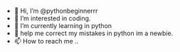 - 👋 Hi, I’m @pythonbeginnerrr
- 👀 I’m interested in coding.
- 🌱 I’m currently learning in python
- 💞️ help me correct my mistakes in python im a newbie.
- 📫 How to reach me ..

<!---
pythonbeginnerrr/pythonbeginnerrr is a ✨ special ✨ repository because its `README.md` (this file) appears on your GitHub profile.
You can click the Preview link to take a look at your changes.
--->
